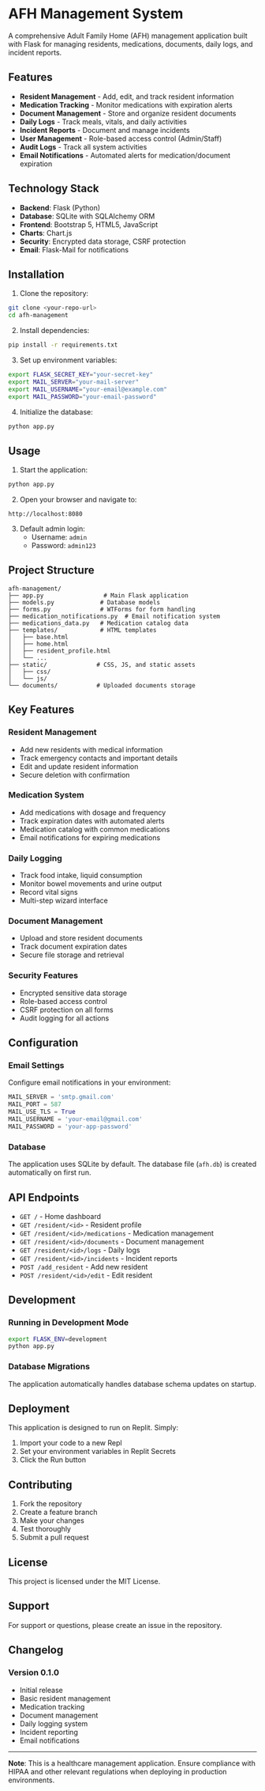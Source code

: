 
# AFH Management System

A comprehensive Adult Family Home (AFH) management application built with Flask for managing residents, medications, documents, daily logs, and incident reports.

## Features

- **Resident Management** - Add, edit, and track resident information
- **Medication Tracking** - Monitor medications with expiration alerts
- **Document Management** - Store and organize resident documents
- **Daily Logs** - Track meals, vitals, and daily activities
- **Incident Reports** - Document and manage incidents
- **User Management** - Role-based access control (Admin/Staff)
- **Audit Logs** - Track all system activities
- **Email Notifications** - Automated alerts for medication/document expiration

## Technology Stack

- **Backend**: Flask (Python)
- **Database**: SQLite with SQLAlchemy ORM
- **Frontend**: Bootstrap 5, HTML5, JavaScript
- **Charts**: Chart.js
- **Security**: Encrypted data storage, CSRF protection
- **Email**: Flask-Mail for notifications

## Installation

1. Clone the repository:
```bash
git clone <your-repo-url>
cd afh-management
```

2. Install dependencies:
```bash
pip install -r requirements.txt
```

3. Set up environment variables:
```bash
export FLASK_SECRET_KEY="your-secret-key"
export MAIL_SERVER="your-mail-server"
export MAIL_USERNAME="your-email@example.com"
export MAIL_PASSWORD="your-email-password"
```

4. Initialize the database:
```bash
python app.py
```

## Usage

1. Start the application:
```bash
python app.py
```

2. Open your browser and navigate to:
```
http://localhost:8080
```

3. Default admin login:
   - Username: `admin`
   - Password: `admin123`

## Project Structure

```
afh-management/
├── app.py                 # Main Flask application
├── models.py             # Database models
├── forms.py              # WTForms for form handling
├── medication_notifications.py  # Email notification system
├── medications_data.py   # Medication catalog data
├── templates/            # HTML templates
│   ├── base.html
│   ├── home.html
│   ├── resident_profile.html
│   └── ...
├── static/              # CSS, JS, and static assets
│   ├── css/
│   └── js/
└── documents/           # Uploaded documents storage
```

## Key Features

### Resident Management
- Add new residents with medical information
- Track emergency contacts and important details
- Edit and update resident information
- Secure deletion with confirmation

### Medication System
- Add medications with dosage and frequency
- Track expiration dates with automated alerts
- Medication catalog with common medications
- Email notifications for expiring medications

### Daily Logging
- Track food intake, liquid consumption
- Monitor bowel movements and urine output
- Record vital signs
- Multi-step wizard interface

### Document Management
- Upload and store resident documents
- Track document expiration dates
- Secure file storage and retrieval

### Security Features
- Encrypted sensitive data storage
- Role-based access control
- CSRF protection on all forms
- Audit logging for all actions

## Configuration

### Email Settings
Configure email notifications in your environment:

```python
MAIL_SERVER = 'smtp.gmail.com'
MAIL_PORT = 587
MAIL_USE_TLS = True
MAIL_USERNAME = 'your-email@gmail.com'
MAIL_PASSWORD = 'your-app-password'
```

### Database
The application uses SQLite by default. The database file (`afh.db`) is created automatically on first run.

## API Endpoints

- `GET /` - Home dashboard
- `GET /resident/<id>` - Resident profile
- `GET /resident/<id>/medications` - Medication management
- `GET /resident/<id>/documents` - Document management
- `GET /resident/<id>/logs` - Daily logs
- `GET /resident/<id>/incidents` - Incident reports
- `POST /add_resident` - Add new resident
- `POST /resident/<id>/edit` - Edit resident

## Development

### Running in Development Mode
```bash
export FLASK_ENV=development
python app.py
```

### Database Migrations
The application automatically handles database schema updates on startup.

## Deployment

This application is designed to run on Replit. Simply:

1. Import your code to a new Repl
2. Set your environment variables in Replit Secrets
3. Click the Run button

## Contributing

1. Fork the repository
2. Create a feature branch
3. Make your changes
4. Test thoroughly
5. Submit a pull request

## License

This project is licensed under the MIT License.

## Support

For support or questions, please create an issue in the repository.

## Changelog

### Version 0.1.0
- Initial release
- Basic resident management
- Medication tracking
- Document management
- Daily logging system
- Incident reporting
- Email notifications

---

**Note**: This is a healthcare management application. Ensure compliance with HIPAA and other relevant regulations when deploying in production environments.
